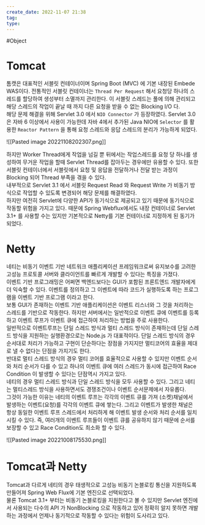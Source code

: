 ```yaml
---
create_date: 2022-11-07 21:38
tag:
type:
---
```

#Object 


# Tomcat

톰캣은 대표적인 서블릿 컨테이너이며 Spring Boot (MVC) 에 기본 내장된 Embede WAS이다.  전통적인 서블릿 컨테이너는 `Thread Per Request` 해서 요청당 하나의 스레드를 할당하여 생성부터 소멸까지 관리한다. 이 서블릿 스레드는 풀에 의해 관리되고 해당 스레드의 작업이 끝날 때 까지 다른 요청을 받을 수 없는 Blocking I/O 다.
</br>
해당 문제 해결을 위해 Servlet 3.0 에서 `NIO Connector` 가 등장하였다. Servlet 3.0 은 자바 6 이상에서 사용이 가능한데 자바 4에서 추가된 Java NIO에 `Selector` 를 활용한 `Reactor Pattern` 을 통해 요청 스레드와 응답 스레드의 분리가 가능하게 되었다.


![[Pasted image 20221108202307.png]]


하지만 Worker Thread에게 작업을 넘길 뿐 뒤에서는 작업스레드를 요청 당 하나를 생성하여 무거운 작업을 할때 Servlet Thread를 잡아두는 경우에만 유용할 수 있다. 또한 서블릿 컨테이너에서 서블릿에서 요청 및 응답을 전달하거나 전달 받는 과정이 Blocking 되어 Thread 부족을 겪을 수 있다.
</br>
내부적으로 Servlet 3.1 에서 서블릿 Request Read 와 Request Write 가 비동기 방식으로 작업할 수 있도록 변경되어 해당 문제를 해결하였다.
</br>
하지만 여전히 Servlet에 다양한 API가 동기식으로 제공되고 있기 때문에 동기식으로 작동할 위험을 가지고 있다. 때문에 Spring Webflux에서도 내장 컨테이너로 Servlet 3.1+ 를 사용할 수는 있지만 기본적으로 Netty를 기본 컨테이너로 지정하게 된 동기가 되었다.



# Netty

네티는 비동기 이벤트 기반 네트워크 애플리케이션 프레임워크로써 유지보수를 고려한 고성능 프로토콜 서버와 클라이언트를 빠르게 개발할 수 있다는 특징을 가졌다.
</br>
이벤트 기반 프로그래밍은 어쩌면 백엔드보다는 GUI가 포함된 프론트엔드 개발자에게 더 익숙할 수 있다. 이벤트를 정의하고 그 이벤트에 따라 코드가 실행하도록 하는 프로그램을 이벤트 기반 프로그램 이라고 한다.
</br>
보통 GUI가 존재하는 이벤트 기반 애플리케이션은 이벤트 리스너와 그 것을 처리하는 스레드를 기반으로 작동한다. 하지만 서버에서는 일반적으로 이벤트 큐에 이벤트를 등록하고 이벤트 루프가 이벤트 큐에 접근하여 처리하는 방법을 주로 사용한다.
</br>
일반적으로 이벤트루프는 단일 스레드 방식과 멀티 스레드 방식이 존재하는데 단일 스레드 방식을 지원하는 실행환경으로는 Node.js 가 대표적이다. 단일 스레드 방식의 경우 순서대로 처리가 가능하고 구현이 단순하다는 장점을 가지지만 멀티코어의 효율을 제대로 낼 수 없다는 단점을 가지기도 한다.
</br>
반대로 멀티 스레드 방식의 경우 멀티 코어를 효율적으로 사용할 수 있지만 이벤트 순서와 처리 순서가 다를 수 있고 하나의 이벤트 큐에 여러 스레드가 동시에 접근하여 Race Condition 이 발생할 수 있다는 단점역시 가지고 있다. 
</br>
네티의 경우 멀티 스레드 방식과 단일 스레드 방식을 모두 사용할 수 있다. 그리고 네티는 멀티스레드 방식을 사용하면서도 경쟁조건이나 이벤트 순서문제에서 자유롭다. 
</br>
그것이 가능한 이유는 네티의 이벤트 루프는 각각의 이벤트 큐를 가져 (소켓)채널에서 발생하는 이벤트(요청)를 각각의 이벤트 큐에 쌓는다. 그리고 이벤트가 발생한 채널은 항상 동일한 이벤트 루프 스레드에서 처리하게 해 이벤트 발생 순서와 처리 순서를 일치시킬 수 있다. 즉, 여러개의 이벤트 루프들이 이벤트 큐를 공유하지 않기 때문에 순서를 보장할 수 있고 Race Condition도 최소화 할 수 있다.

![[Pasted image 20221008175530.png]]


# Tomcat과 Netty

 Tomcat과 다르게 네티의 경우 태생적으로 고성능 비동기 논블로킹 통신을 지원하도록 만들어져 Spring Web Flux에 기본 엔진으로 선택되었다. 
 </br>
 물론 Tomcat 3.1+ 부터는 비동기 논블로킹을 지원한다고 볼 수 있지만 Servlet 엔진에서 사용되는 다수의 API 가 NonBlocking 으로 작동하고 있어 정확히 알지 못하면 개발하는 과정에서 언제나 동기적으로 작동할 수 있다는 위험이 도사리고 있다. 


